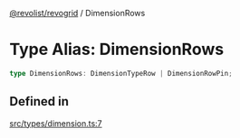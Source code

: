 [@revolist/revogrid](README.md) / DimensionRows

# Type Alias: DimensionRows

```ts
type DimensionRows: DimensionTypeRow | DimensionRowPin;
```

## Defined in

[src/types/dimension.ts:7](https://github.com/revolist/revogrid/blob/25c443de65de6e4fb3ac1b2c638df62d9ca5c202/src/types/dimension.ts#L7)
